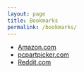 ```yaml
---
layout: page
title: Bookmarks
permalink: /bookmarks/
---
```


- [Amazon.com](https://www.amazon.com/)
- [pcpartpicker.com](https://www.pcpartpicker.com/)
- [Reddit.com](https://www.reddit.com/)
